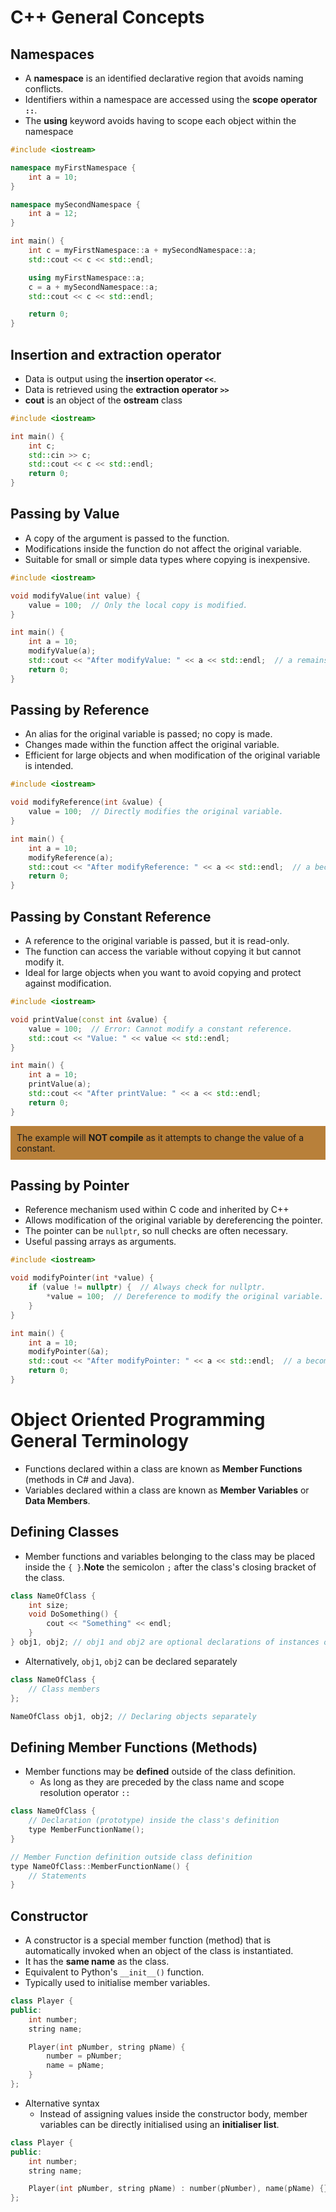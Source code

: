 # C++ General Concepts

## Namespaces 
- A **namespace** is an identified declarative region that avoids naming conflicts.
- Identifiers within a namespace are accessed using the **scope operator `::`**.
- The **using** keyword avoids having to scope each object within the namespace

```cpp
#include <iostream>

namespace myFirstNamespace {
    int a = 10;
}

namespace mySecondNamespace {
    int a = 12;
}

int main() {
    int c = myFirstNamespace::a + mySecondNamespace::a;
    std::cout << c << std::endl;

    using myFirstNamespace::a;
    c = a + mySecondNamespace::a;
    std::cout << c << std::endl;

    return 0;
}
```

## Insertion and extraction operator
- Data is output using the **insertion operator `<<`**.
- Data is retrieved using the **extraction operator `>>`**
- **cout** is an object of the **ostream** class

```cpp
#include <iostream>

int main() {
    int c;
    std::cin >> c;
    std::cout << c << std::endl;
    return 0;
}
```


## Passing by Value
- A copy of the argument is passed to the function.
- Modifications inside the function do not affect the original variable.
- Suitable for small or simple data types where copying is inexpensive.

```cpp
#include <iostream>

void modifyValue(int value) {
    value = 100;  // Only the local copy is modified.
}

int main() {
    int a = 10;
    modifyValue(a);
    std::cout << "After modifyValue: " << a << std::endl;  // a remains 10.
    return 0;
}
```

## Passing by Reference
- An alias for the original variable is passed; no copy is made.
- Changes made within the function affect the original variable.
- Efficient for large objects and when modification of the original variable is intended.

```cpp
#include <iostream>

void modifyReference(int &value) {
    value = 100;  // Directly modifies the original variable.
}

int main() {
    int a = 10;
    modifyReference(a);
    std::cout << "After modifyReference: " << a << std::endl;  // a becomes 100.
    return 0;
}
```

## Passing by Constant Reference
- A reference to the original variable is passed, but it is read-only.
- The function can access the variable without copying it but cannot modify it.
- Ideal for large objects when you want to avoid copying and protect against modification.

```cpp
#include <iostream>

void printValue(const int &value) {
    value = 100;  // Error: Cannot modify a constant reference.
    std::cout << "Value: " << value << std::endl;
}

int main() {
    int a = 10;
    printValue(a);
    std::cout << "After printValue: " << a << std::endl;
    return 0;
}
```
<div style="border: 1px solidrgb(243, 127, 18); background-color:rgba(165, 91, 0, 0.77); padding: 10px;">
  The example will <strong>NOT compile</strong> as it attempts to change the value of a constant.
</div>

## Passing by Pointer
- Reference mechanism used within C code and inherited by C++
- Allows modification of the original variable by dereferencing the pointer.
- The pointer can be `nullptr`, so null checks are often necessary.
- Useful passing arrays as arguments.

```cpp
#include <iostream>

void modifyPointer(int *value) {
    if (value != nullptr) {  // Always check for nullptr.
        *value = 100;  // Dereference to modify the original variable.
    }
}

int main() {
    int a = 10;
    modifyPointer(&a);
    std::cout << "After modifyPointer: " << a << std::endl;  // a becomes 100.
    return 0;
}
```

# Object Oriented Programming General Terminology

- Functions declared within a class are known as **Member Functions** (methods in C# and Java).
- Variables declared within a class are known as **Member Variables** or **Data Members**.


## Defining Classes

- Member functions and variables belonging to the class may be placed inside the `{ }`.**Note** the semicolon `;` after the class's closing bracket of the class.

```cpp
class NameOfClass {
    int size;
    void DoSomething() {
        cout << "Something" << endl;
    }
} obj1, obj2; // obj1 and obj2 are optional declarations of instances of NameOfClass
```
- Alternatively, `obj1`, `obj2` can be declared separately
```cpp
class NameOfClass {
    // Class members
};

NameOfClass obj1, obj2; // Declaring objects separately
```
## Defining Member Functions (Methods)
- Member functions may be **defined** outside of the class definition.
    - As long as they are preceded by the class name and scope resolution operator ``::``
```cpp
class NameOfClass {
    // Declaration (prototype) inside the class's definition
    type MemberFunctionName();
}

// Member Function definition outside class definition
type NameOfClass::MemberFunctionName() {
    // Statements
}
```

## Constructor
- A constructor is a special member function (method) that is automatically invoked when an object of the class is instantiated.
- It has the **same name** as the class.
- Equivalent to Python's `__init__()` function.
- Typically used to initialise member variables.

```cpp
class Player {
public:
    int number;
    string name;

    Player(int pNumber, string pName) {
        number = pNumber;
        name = pName;
    }
};
```
- Alternative syntax
    - Instead of assigning values inside the constructor body, member variables can be directly initialised using an **initialiser list**.

```cpp
class Player {
public:
    int number;
    string name;

    Player(int pNumber, string pName) : number(pNumber), name(pName) {}
};
```
